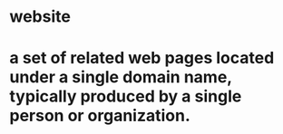 # website
# a set of related web pages located under a single domain name, typically produced by a single person or organization.
